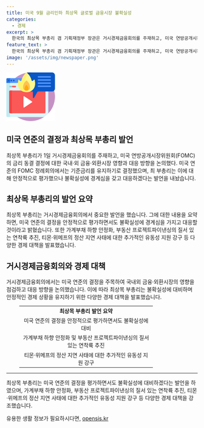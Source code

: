 ```yaml
---
title: 미국 9월 금리인하 최상목 글로벌 금융시장 불확실성
categories:
  - 경제
excerpt: >
  한국의 최상목 부총리 겸 기획재정부 장관은 거시경제금융회의를 주재하고, 미국 연방공개시장위원회(FOMC)의 금리 동결 결정에 따른 국내·외 금융·외환시장 영향을 점검하고 대응 방향을 논의했다. 이에 따른 대책으로는 안정적인 흐름을 유지하면서도 중동 지역의 지정학적 불안, 미국 대선 등의 불확실성에 대비하고, 티몬·위메프의 정산 지연 사태에 대한 추가적 유동성 지원 강구 등이 포함된다.
feature_text: >
  한국의 최상목 부총리 겸 기획재정부 장관은 거시경제금융회의를 주재하고, 미국 연방공개시장위원회(FOMC)의 금리 동결 결정에 따른 국내·외 금융·외환시장 영향을 점검하고 대응 방향을 논의했다. 이에 따른 대책으로는 안정적인 흐름을 유지하면서도 중동 지역의 지정학적 불안, 미국 대선 등의 불확실성에 대비하고, 티몬·위메프의 정산 지연 사태에 대한 추가적 유동성 지원 강구 등이 포함된다.
image: '/assets/img/newspaper.png'
---
```


<p><img src="/assets/img/news.png" alt="rentncar 속보" /></p>

<h2 data-ke-size="size26">미국 연준의 결정과 최상목 부총리 발언</h2>

<p data-ke-size="size16">최상목 부총리가 1일 거시경제금융회의를 주재하고, 미국 연방공개시장위원회(FOMC)의 금리 동결 결정에 대한 국내·외 금융·외환시장 영향과 대응 방향을 논의했다. 미국 연준의 FOMC 정례회의에서는 기준금리를 유지하기로 결정했으며, 최 부총리는 이에 대해 안정적으로 평가했으나 불확실성에 경계심을 갖고 대응하겠다는 발언을 내놨습니다.</p>

<h2 data-ke-size="size26">최상목 부총리의 발언 요약</h2>

<p data-ke-size="size16">최상목 부총리는 거시경제금융회의에서 중요한 발언을 했습니다. 그에 대한 내용을 요약하면, 미국 연준의 결정을 안정적으로 평가하면서도 불확실성에 경계심을 가지고 대응할 것이라고 밝혔습니다. 또한 가계부채 하향 안정화, 부동산 프로젝트파이낸싱의 질서 있는 연착륙 추진, 티몬·위메프의 정산 지연 사태에 대한 추가적인 유동성 지원 강구 등 다양한 경제 대책을 발표했습니다.</p>

<h2 data-ke-size="size26">거시경제금융회의와 경제 대책</h2>

<p data-ke-size="size16">거시경제금융회의에서는 미국 연준의 결정을 주목하여 국내외 금융·외환시장의 영향을 점검하고 대응 방향을 논의했습니다. 이에 따라 최상목 부총리는 불확실성에 대비하며 안정적인 경제 상황을 유지하기 위한 다양한 경제 대책을 발표했습니다.</p>

<table style="width: 70%; margin-left: 6.6561%; margin-right: 6.6561%;">
<tbody>
<tr>
<td style="text-align: center; height: 17px;"><b>최상목 부총리 발언 요약</b></td>
</tr>
<tr>
<td style="text-align: center; height: 17px;">미국 연준의 결정을 안정적으로 평가하면서도 불확실성에 대비</td>
</tr>
<tr>
<td style="text-align: center; height: 17px;">가계부채 하향 안정화 및 부동산 프로젝트파이낸싱의 질서 있는 연착륙 추진</td>
</tr>
<tr>
<td style="text-align: center; height: 17px;">티몬·위메프의 정산 지연 사태에 대한 추가적인 유동성 지원 강구</td>
</tr>
</tbody>
</table>

<hr>

<p data-ke-size="size16">최상목 부총리는 미국 연준의 결정을 평가하면서도 불확실성에 대비하겠다는 발언을 하였으며, 가계부채 하향 안정화, 부동산 프로젝트파이낸싱의 질서 있는 연착륙 추진, 티몬·위메프의 정산 지연 사태에 대한 추가적인 유동성 지원 강구 등 다양한 경제 대책을 강조했습니다.</p>
유용한 생활 정보가 필요하시다면, <a href="https://opensis.kr" rel="dofollow">opensis.kr</a>


